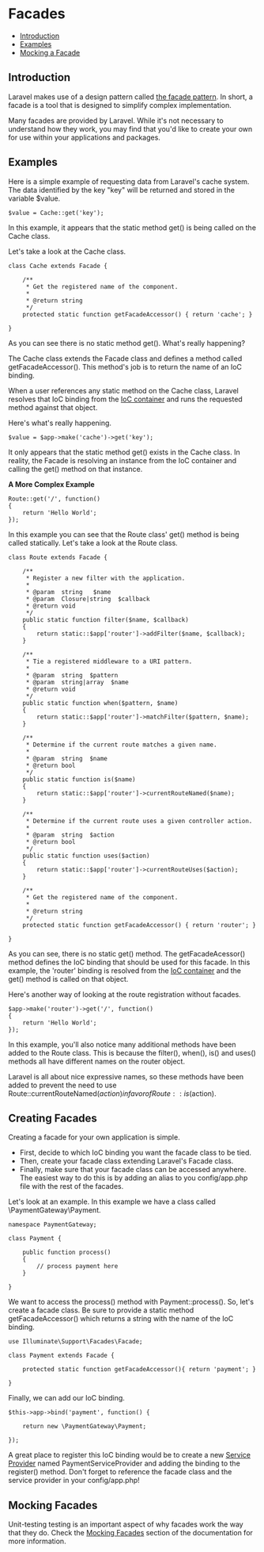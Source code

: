 # Facades

- [Introduction](#introduction)
- [Examples](#examples)
- [Mocking a Facade](#mocking-a-facade)

<a name="introduction"></a>
## Introduction

Laravel makes use of a design pattern called [the facade pattern](http://en.wikipedia.org/wiki/Facade_pattern). In short, a facade is a tool that is designed to simplify complex implementation.

Many facades are provided by Laravel. While it's not necessary to understand how they work, you may find that you'd like to create your own for use within your applications and packages.

<a name="examples"></a>
## Examples

Here is a simple example of requesting data from Laravel's cache system. The data identified by the key "key" will be returned and stored in the variable $value.

	$value = Cache::get('key');

In this example, it appears that the static method get() is being called on the Cache class.

Let's take a look at the Cache class.

	class Cache extends Facade {

		/**
		 * Get the registered name of the component.
		 *
		 * @return string
		 */
		protected static function getFacadeAccessor() { return 'cache'; }

	}

As you can see there is no static method get(). What's really happening?

The Cache class extends the Facade class and defines a method called getFacadeAccessor(). This method's job is to return the name of an IoC binding.

When a user references any static method on the Cache class, Laravel resolves that IoC binding from the [IoC container](/docs/ioc) and runs the requested method against that object.

Here's what's really happening.

	$value = $app->make('cache')->get('key');

It only appears that the static method get() exists in the Cache class. In reality, the Facade is resolving an instance from the IoC container and calling the get() method on that instance.

**A More Complex Example**

	Route::get('/', function()
	{
		return 'Hello World';
	});

In this example you can see that the Route class' get() method is being called statically. Let's take a look at the Route class.

	class Route extends Facade {

		/**
		 * Register a new filter with the application.
		 *
		 * @param  string   $name
		 * @param  Closure|string  $callback
		 * @return void
		 */
		public static function filter($name, $callback)
		{
			return static::$app['router']->addFilter($name, $callback);
		}

		/**
		 * Tie a registered middleware to a URI pattern.
		 *
		 * @param  string  $pattern
		 * @param  string|array  $name
		 * @return void
		 */
		public static function when($pattern, $name)
		{
			return static::$app['router']->matchFilter($pattern, $name);
		}

		/**
		 * Determine if the current route matches a given name.
		 *
		 * @param  string  $name
		 * @return bool
		 */
		public static function is($name)
		{
			return static::$app['router']->currentRouteNamed($name);
		}

		/**
		 * Determine if the current route uses a given controller action.
		 *
		 * @param  string  $action
		 * @return bool
		 */
		public static function uses($action)
		{
			return static::$app['router']->currentRouteUses($action);
		}

		/**
		 * Get the registered name of the component.
		 *
		 * @return string
		 */
		protected static function getFacadeAccessor() { return 'router'; }

	}


As you can see, there is no static get() method. The getFacadeAcessor() method defines the IoC binding that should be used for this facade. In this example, the 'router' binding is resolved from the [IoC container](/docs/ioc) and the get() method is called on that object.

Here's another way of looking at the route registration without facades.

	$app->make('router')->get('/', function()
	{
		return 'Hello World';
	});

In this example, you'll also notice many additional methods have been added to the Route class. This is because the filter(), when(), is() and uses() methods all have different names on the router object.

Laravel is all about nice expressive names, so these methods have been added to prevent the need to use Route::currentRouteNamed($action) in favor of Route::is($action).

<a name="creating-facades"></a>
## Creating Facades

Creating a facade for your own application is simple.

- First, decide to which IoC binding you want the facade class to be tied.
- Then, create your facade class extending Laravel's Facade class.
- Finally, make sure that your facade class can be accessed anywhere. The easiest way to do this is by adding an alias to you config/app.php file with the rest of the facades.

Let's look at an example. In this example we have a class called \PaymentGateway\Payment.

	namespace PaymentGateway;

	class Payment {

		public function process()
		{
			// process payment here
		}

	}

We want to access the process() method with Payment::process(). So, let's create a facade class. Be sure to provide a static method getFacadeAccessor() which returns a string with the name of the IoC binding.

	use Illuminate\Support\Facades\Facade;

	class Payment extends Facade {

	    protected static function getFacadeAccessor(){ return 'payment'; }

	}

Finally, we can add our IoC binding.

	$this->app->bind('payment', function() {

		return new \PaymentGateway\Payment;

	});

A great place to register this IoC binding would be to create a new [Service Provider](/docs/ioc#service-providers) named PaymentServiceProvider and adding the binding to the register() method. Don't forget to reference the facade class and the service provider in your config/app.php!

<a name="mocking-facades"></a>
## Mocking Facades

Unit-testing testing is an important aspect of why facades work the way that they do. Check the [Mocking Facades](/docs/testing#mocking-facades) section of the documentation for more information.
